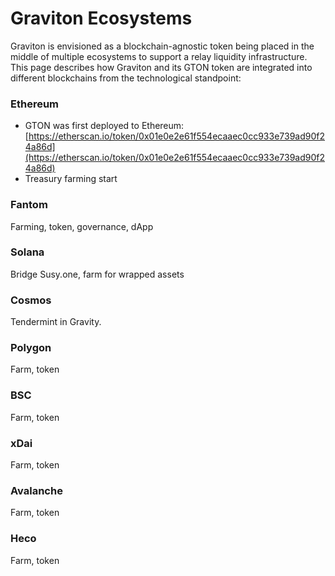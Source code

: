 # Graviton Ecosystems

Graviton is envisioned as a blockchain-agnostic token being placed in the middle of multiple ecosystems to support a relay liquidity infrastructure. This page describes how Graviton and its GTON token are integrated into different blockchains from the technological standpoint:

### Ethereum

* GTON was first deployed to Ethereum: [https://etherscan.io/token/0x01e0e2e61f554ecaaec0cc933e739ad90f24a86d](https://etherscan.io/token/0x01e0e2e61f554ecaaec0cc933e739ad90f24a86d)
* Treasury farming start

### Fantom

Farming, token, governance, dApp

### Solana

Bridge Susy.one, farm for wrapped assets

### Cosmos

Tendermint in Gravity.

### Polygon

Farm, token

### BSC

Farm, token

### xDai

Farm, token

### Avalanche

Farm, token

### Heco

Farm, token

